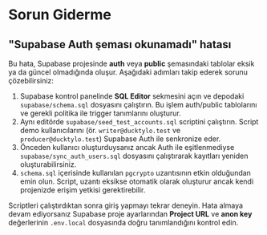 # Sorun Giderme

## "Supabase Auth şeması okunamadı" hatası

Bu hata, Supabase projesinde **auth** veya **public** şemasındaki tablolar eksik ya da güncel olmadığında oluşur. Aşağıdaki adımları takip ederek sorunu çözebilirsiniz:

1. Supabase kontrol panelinde **SQL Editor** sekmesini açın ve depodaki `supabase/schema.sql` dosyasını çalıştırın. Bu işlem auth/public tablolarını ve gerekli politika ile trigger tanımlarını oluşturur.
2. Aynı editörde `supabase/seed_test_accounts.sql` scriptini çalıştırın. Script demo kullanıcılarını (ör. `writer@ducktylo.test` ve `producer@ducktylo.test`) Supabase Auth ile senkronize eder.
3. Önceden kullanıcı oluşturduysanız ancak Auth ile eşitlenmediyse `supabase/sync_auth_users.sql` dosyasını çalıştırarak kayıtları yeniden oluşturabilirsiniz.
4. `schema.sql` içerisinde kullanılan `pgcrypto` uzantısının etkin olduğundan emin olun. Script, uzantı eksikse otomatik olarak oluşturur ancak kendi projenizde erişim yetkisi gerektirebilir.

Scriptleri çalıştırdıktan sonra giriş yapmayı tekrar deneyin. Hata almaya devam ediyorsanız Supabase proje ayarlarından **Project URL** ve **anon key** değerlerinin `.env.local` dosyasında doğru tanımlandığını kontrol edin.
